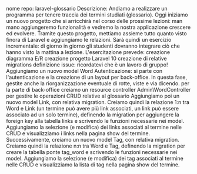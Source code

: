 nome repo: laravel-glossario
Descrizione: Andiamo a realizzare un programma per tenere traccia dei termini studiati (glossario). Oggi iniziamo un nuovo progetto che si arricchirà nel corso delle prossime lezioni: man mano aggiungeremo funzionalità e vedremo la nostra applicazione crescere ed evolvere.
Tramite questo progetto, mettiamo assieme tutto quanto visto finora di Laravel e aggiungiamo le relazioni.
Sarà quindi un esercizio incrementale: di giorno in giorno gli studenti dovranno integrare ciò che hanno visto la mattina a lezione.
L'esercitazione prevede:
creazione diagramma E/R
creazione progetto Laravel 10
creazione di relative migrations
definizione issue: ricordatevi che è un lavoro di gruppo!
Aggiungiamo un nuovo model Word
Autenticazione: si parte con l'autenticazione e la creazione di un layout per back-office. In questa fase, gestite anche la riorganizzazione eventuale di rotte, viste e via dicendo.
per la parte di back-office creiamo un resource controller Admin\WordController per gestire le operazioni CRUD relative al glossario
Aggiungiamo poi un nuovo model Link, con relativa migration. Creiamo quindi la relazione 1:n tra Word e Link (un termine può avere più link associati, un link può essere associato ad un solo termine), definendo la migration per aggiungere la foreign key alla tabella links e scrivendo le funzioni necessarie nei model. Aggiungiamo la selezione (e modifica) dei links associati al termine nelle CRUD e visualizziamo i links nella pagina show del termine.
Successivamente, creiamo un nuovo model Tag, con relativa migration. Creiamo quindi la relazione n:n tra Word e Tag, definendo la migration per creare la tabella ponte tag_word  e scrivendo le funzioni necessarie nei model. Aggiungiamo la selezione (e modifica) dei tag associati al termine nelle CRUD e visualizziamo la lista di tag nella pagina show del termine.